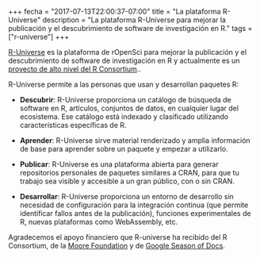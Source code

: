 +++
fecha = "2017-07-13T22:00:37-07:00"
title = "La plataforma R-Universe"
description = "La plataforma R-Universe para mejorar la publicación y el descubrimiento de software de investigación en R."
tags = ["r-universe"]
+++

[R-Universe](https://r-universe.dev/) es la plataforma de rOpenSci para mejorar la publicación y el descubrimiento de software de investigación en R y actualmente es un [proyecto de alto nivel del R Consortium](/blog/2024/12/03/r-universe-r-consortium-tlp/)..

R-Universe permite a las personas que usan y desarrollan paquetes R:

- **Descubrir**: R-Universe proporciona un catálogo de búsqueda de software en R, artículos, conjuntos de datos, en cualquier lugar del ecosistema. Ese catálogo está indexado y clasificado utilizando características específicas de R.

- **Aprender**: R-Universe sirve material renderizado y amplia información de base para aprender sobre un paquete y empezar a utilizarlo.

- **Publicar**: R-Universe es una plataforma abierta para generar repositorios personales de paquetes similares a CRAN, para que tu trabajo sea visible y accesible a un gran público, con o sin CRAN.

- **Desarrollar**: R-Universe proporciona un entorno de desarrollo sin necesidad de configuración para la integración continua (que permite identificar fallos antes de la publicación), funciones experimentales de R, nuevas plataformas como WebAssembly, etc.

Agradecemos el apoyo financiero que R-universe ha recibido del R Consortium, de la [Moore Foundation](/blog/2019/11/06/scientific-package-ecosystem/) y de [Google Season of Docs](/blog/2024/04/12/gsod-announcement/).
